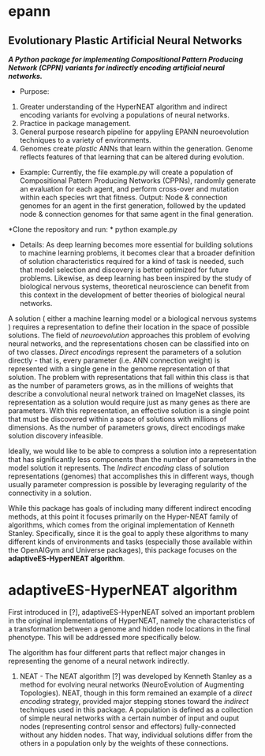 # epann
## Evolutionary Plastic Artificial Neural Networks

***A Python package for implementing Compositional Pattern Producing Network (CPPN) variants for indirectly encoding artificial neural networks.***

- Purpose:
1. Greater understanding of the HyperNEAT algorithm and indirect encoding variants for evolving a populations of neural networks.
2. Practice in package management.
3. General purpose research pipeline for appyling EPANN neuroevolution techniques to a variety of environments.
4. Genomes create *plastic* ANNs that learn within the generation. Genome reflects features of that learning that can be altered during evolution.

- Example:
Currently, the file example.py will create a population of Compositional Pattern Producing Networks (CPPNs), randomly generate an evaluation for each agent, and perform cross-over and mutation within each species wrt that fitness. Output: Node & connection genomes for an agent in the first generation, followed by the updated node & connection genomes for that same agent in the final generation. 

*Clone the repository and run: *    python example.py


- Details:
As deep learning becomes more essential for building solutions to machine learning problems, it becomes clear that a broader definition of solution characteristics required for a kind of task is needed, such that model selection and discovery is better optimized for future problems. Likewise, as deep learning has been inspired by the study of biological nervous systems, theoretical neuroscience can benefit from this context in the development of better theories of biological neural networks. 

A solution ( either a machine learning model or a biological nervous systems ) requires a representation to define their location in the space of possible solutions. The field of *neuroevolution* approaches this problem of evolving neural networks, and the representations chosen can be classified into on of two classes. *Direct encodings* represent the parameters of a solution directly - that is, every parameter (i.e. ANN connection weight) is represented with a single gene in the genome representation of that solution. The problem with representations that fall within this class is that as the number of parameters grows, as in the millions of weights that describe a convolutional neural network trained on ImageNet classes, its representation as a solution would require just as many genes as there are parameters. With this representation, an effective solution is a single point that must be discovered within a space of solutions with millions of dimensions. As the number of parameters grows, direct encodings make solution discovery infeasible. 

Ideally, we would like to be able to compress a solution into a representation that has significantly less components than the number of parameters in the model solution it represents. The *Indirect encoding* class of solution representations (genomes) that accomplishes this in different ways, though usually parameter compression is possible by leveraging regularity of the connectivity in a solution. 

While this package has goals of including many different indirect encoding methods, at this point it focuses primarily on the Hyper-NEAT family of algorithms, which comes from the original implementation of Kenneth Stanley. Specifically, since it is the goal to apply these algorithms to many different kinds of environments and tasks (especially those available within the OpenAIGym and Universe packages), this package focuses on the **adaptiveES-HyperNEAT algorithm**. 

# adaptiveES-HyperNEAT algorithm
First introduced in [?], adaptiveES-HyperNEAT solved an important problem in the original implementations of HyperNEAT, namely the characteristics of a transformation between a genome and hidden node locations in the final phenotype. This will be addressed more specifically below. 

The algorithm has four different parts that reflect major changes in representing the genome of a neural network indirectly. 

1. NEAT - The NEAT algorithm [?] was developed by Kenneth Stanley as a method for evolving neural networks (NeuroEvolution of Augmenting Topologies). NEAT, though in this form remained an example of a *direct encoding* strategy, provided major stepping stones toward the *indirect* techniques used in this package. A population is defined as a collection of simple neural networks with a certain number of input and ouput nodes (representing control sensor and effectors) fully-connected without any hidden nodes. That way, individual solutions differ from the others in a population only by the weights of these connections. 





